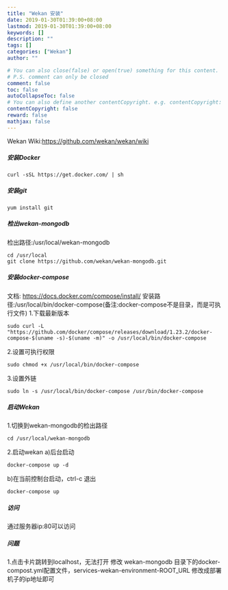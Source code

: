 ```yaml
---
title: "Wekan 安装"
date: 2019-01-30T01:39:00+08:00
lastmod: 2019-01-30T01:39:00+08:00
keywords: []
description: ""
tags: []
categories: ["Wekan"]
author: ""

# You can also close(false) or open(true) something for this content.
# P.S. comment can only be closed
comment: false
toc: false
autoCollapseToc: false
# You can also define another contentCopyright. e.g. contentCopyright: "This is another copyright."
contentCopyright: false
reward: false
mathjax: false
---
```


<!--more-->

Wekan Wiki:https://github.com/wekan/wekan/wiki

##### 安装Docker
```shell
curl -sSL https://get.docker.com/ | sh
```

##### 安装git
```shell
yum install git
```

##### 检出wekan-mongodb
检出路径:/usr/local/wekan-mongodb
```shell
cd /usr/local
git clone https://github.com/wekan/wekan-mongodb.git
```

##### 安装docker-compose
文档: https://docs.docker.com/compose/install/
安装路径:/usr/local/bin/docker-compose(备注:docker-compose不是目录，而是可执行文件)
1.下载最新版本
```shell
sudo curl -L "https://github.com/docker/compose/releases/download/1.23.2/docker-compose-$(uname -s)-$(uname -m)" -o /usr/local/bin/docker-compose
```
2.设置可执行权限
```shell
sudo chmod +x /usr/local/bin/docker-compose
```
3.设置外链
```shell
sudo ln -s /usr/local/bin/docker-compose /usr/bin/docker-compose
```

##### 启动Wekan
1.切换到wekan-mongodb的检出路径
```shell
cd /usr/local/wekan-mongodb
```
2.启动wekan
a)后台启动
```shell
docker-compose up -d
```
b)在当前控制台启动，ctrl-c 退出
```shell
docker-compose up
```
##### 访问
通过服务器ip:80可以访问

##### 问题
1.点击卡片跳转到localhost，无法打开
修改 wekan-mongodb 目录下的docker-compost.yml配置文件，services-wekan-environment-ROOT_URL
修改成部署机子的ip地址即可


